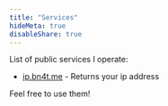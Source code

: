 ```yaml
---
title: "Services"
hideMeta: true
disableShare: true
---
```


List of public services I operate:

* [ip.bn4t.me](https://ip.bn4t.me) - Returns your ip address

Feel free to use them!
